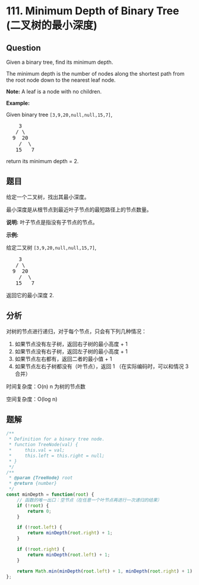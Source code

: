 # 111. Minimum Depth of Binary Tree (二叉树的最小深度)

## Question

Given a binary tree, find its minimum depth.

The minimum depth is the number of nodes along the shortest path from the root node down to the nearest leaf node.

**Note:** A leaf is a node with no children.

**Example:**

Given binary tree `[3,9,20,null,null,15,7]`,

<pre>
    3
   / \
  9  20
    /  \
   15   7
</pre>

return its minimum depth = 2.

## 题目

给定一个二叉树，找出其最小深度。

最小深度是从根节点到最近叶子节点的最短路径上的节点数量。

**说明:** 叶子节点是指没有子节点的节点。

**示例:**

给定二叉树 `[3,9,20,null,null,15,7]`,

<pre>
    3
   / \
  9  20
    /  \
   15   7
</pre>

返回它的最小深度 2.

## 分析

对树的节点进行递归，对于每个节点，只会有下列几种情况：

1. 如果节点没有左子树，返回右子树的最小高度 + 1
2. 如果节点没有右子树，返回左子树的最小高度 + 1
3. 如果节点左右都有，返回二者的最小值 + 1
4. 如果节点左右子树都没有（叶节点），返回 1 （在实际编码时，可以和情况 3 合并）

时间复杂度：O(n) n 为树的节点数

空间复杂度：O(log n)

## 题解

```javascript
/**
 * Definition for a binary tree node.
 * function TreeNode(val) {
 *     this.val = val;
 *     this.left = this.right = null;
 * }
 */
/**
 * @param {TreeNode} root
 * @return {number}
 */
const minDepth = function(root) {
    // 函数的唯一出口：空节点（在任意一个叶节点再进行一次递归的结果）
    if (!root) {
        return 0;
    }

    if (!root.left) {
        return minDepth(root.right) + 1;
    }

    if (!root.right) {
        return minDepth(root.left) + 1;
    }

    return Math.min(minDepth(root.left) + 1, minDepth(root.right) + 1);
};
```
